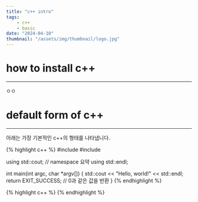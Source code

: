 ```yaml
---
title: "c++ intro"
tags:
    - c++
    - basic
date: "2024-04-10"
thumbnail: "/assets/img/thumbnail/logo.jpg"
---
```


# how to install c++
---
ㅇㅇ

# default form of c++
---
아래는 가장 기본적인 c++의 형태를 나타냅니다. 

{% highlight c++ %}
#include <iostream>
#include <cstdlib>

using std::cout; // namespace 요약
using std::endl;

int main(int argc, char *argv[])
{
    std::cout << "Hello, world!" << std::endl;
    return EXIT_SUCCESS; // 0과 같은 값을 반환
}
{% endhighlight %}








{% highlight c++ %}
{% endhighlight %}